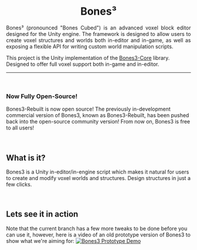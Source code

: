 # <div align="center">Bones³</div>

<p align="justify">Bones³ (pronounced "Bones Cubed") is an advanced voxel block editor designed for the Unity engine. The framework is designed to allow users to create voxel structures and worlds both in-editor and in-game, as well as exposing a flexible API for writing custom world manipulation scripts.</p>

This project is the Unity implementation of the [Bones3-Core](https://github.com/Wraithaven-UnityTools/Bones3-Core) library. Designed to offer full voxel support both in-game and in-editor.

---

<br />

### Now Fully Open-Source!

Bones3-Rebuilt is now open source! The previously in-development commercial version of Bones3, known as Bones3-Rebuilt, has been pushed back into the open-source community version! From now on, Bones3 is free to all users!

<br />

## What is it?

Bones3 is a Unity in-editor/in-engine script which makes it natural for users to create and modify voxel worlds and structures. Design structures in just a few clicks.

<br />

## Lets see it in action

Note that the current branch has a few more tweaks to be done before you can use it, however, here is a video of an old prototype version of Bones3 to show what we're aiming for:
[![Bones3 Prototype Demo](http://img.youtube.com/vi/GzNd_Lnkytk/0.jpg)](http://www.youtube.com/watch?v=GzNd_Lnkytk "Bones3 Prototype Demo")

